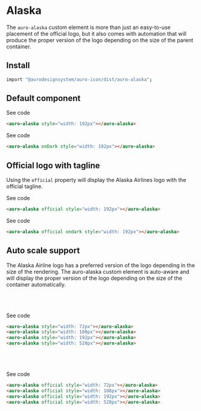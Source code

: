 # Alaska

The `auro-alaska` custom element is more than just an easy-to-use placement of the official logo, but it also comes with automation that will produce the proper version of the logo depending on the size of the parent container.

## Install

```bash
import "@aurodesignsystem/auro-icon/dist/auro-alaska";
```

## Default component

<div class="exampleWrapper">
  <auro-alaska style="width: 192px"></auro-alaska>
</div>

<auro-accordion alignRight>
  <span slot="trigger">See code</span>

  ```html
  <auro-alaska style="width: 192px"></auro-alaska>
  ```

</auro-accordion>

<div class="exampleWrapper--ondark">
  <auro-alaska onDark style="width: 192px"></auro-alaska>
</div>

<auro-accordion alignRight>
  <span slot="trigger">See code</span>

  ```html
  <auro-alaska onDark style="width: 192px"></auro-alaska>
  ```

</auro-accordion>

## Official logo with tagline

Using the `official` property will display the Alaska Airlines logo with the official tagline.

<div class="exampleWrapper">
  <auro-alaska official style="width: 192px"></auro-alaska>
</div>

<auro-accordion alignRight>
  <span slot="trigger">See code</span>

  ```html
  <auro-alaska official style="width: 192px"></auro-alaska>
  ```

</auro-accordion>

<div class="exampleWrapper--ondark">
  <auro-alaska official ondark style="width: 192px"></auro-alaska>
</div>

<auro-accordion alignRight>
  <span slot="trigger">See code</span>

  ```html
  <auro-alaska official ondark style="width: 192px"></auro-alaska>
  ```

</auro-accordion>

## Auto scale support

The Alaska Airline logo has a preferred version of the logo depending in the size of the rendering. The auro-alaska custom element is auto-aware and will display the proper version of the logo depending on the size of the container automatically.

<div class="exampleWrapper">
  <auro-alaska style="width: 72px"></auro-alaska><br>
  <auro-alaska style="width: 108px"></auro-alaska><br>
  <auro-alaska style="width: 192px"></auro-alaska><br>
  <auro-alaska style="width: 528px"></auro-alaska>
</div>

<auro-accordion alignRight>
  <span slot="trigger">See code</span>

  ```html
  <auro-alaska style="width: 72px"></auro-alaska>
  <auro-alaska style="width: 108px"></auro-alaska>
  <auro-alaska style="width: 192px"></auro-alaska>
  <auro-alaska style="width: 528px"></auro-alaska>
  ```

</auro-accordion>

<div class="exampleWrapper">
  <auro-alaska official style="width: 72px"></auro-alaska><br>
  <auro-alaska official style="width: 108px"></auro-alaska><br>
  <auro-alaska official style="width: 192px"></auro-alaska><br>
  <auro-alaska official style="width: 528px"></auro-alaska>
</div>

<auro-accordion alignRight>
  <span slot="trigger">See code</span>

  ```html
  <auro-alaska official style="width: 72px"></auro-alaska>
  <auro-alaska official style="width: 108px"></auro-alaska>
  <auro-alaska official style="width: 192px"></auro-alaska>
  <auro-alaska official style="width: 528px"></auro-alaska>
  ```

</auro-accordion>
